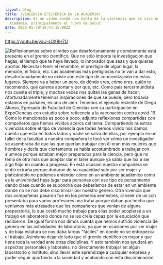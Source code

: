 ```yaml
---
layout: blog
title: ¿VIOLENCIA EPISTÉMICA EN LA ACADEMIA?
description: Es un vídeo donde nos habla de la violencia que se vive en la
  Academia, principalmente el rubro de salud
date: 2022-05-30T19:43:15.982Z
---
```

<https://youtu.be/yxU-sOX8H7U>

![Reflexionamos sobre el video que desafortunamente y comúnmente está presente en el gremio científico. Que no sólo importa la investigación que hagas, el tiempo que te haya llevado, lo innovador que seas y que quieras aportar. Necesitas tener el renombre, el prestigio de algún lugar, la mención, el físico, etc. Las academias más pretigiosas no te van a dar esto, desafortunadamente no existe aún este tipo de concientización en estos lugares. Siempre va a haber un pero, de dónde eres, cómo eres, quién te recomendó, qué quieres aportar y por qué, etc. Como país tercermundista nos cuesta el triple, y muchas veces nos quitan las ganas de hacer. Afortunadamente tenemos inspiraciones de que se puede, pero todavía estamos en pañales, es uno de cien. Tenemos el ejemplo reciente de Diego Alonso, Egresado de Facultad de Ciencias con su participación en ExpoCiencias con estudio sobre reticencia a la vacunación contra covid-19. Como lo mencionaba es poco a poco, adjunto reflexiones compartidas con compañeros que hemos vividos acerca del tema: Compartiendo nuestras vivencias sobre el tipo de violencia que todes hemos vivido nos damos cuenta que está en todos lados y nadie se salva de ellas, por ejemplo en un taller de la facultad a nuestra compañera le tocó ver cómo un investigador se asombraba de que las que querían trabajar con él eran más mujeres que hombres y decía que ciertamente se había acostumbrado a trabajar con alumnos porque estaban mejor preparados para la ciencia, pero que no tenia de otra más que aceptar dar el taller aunque ya sabía que iba a ser algo flojo en cuanto a progreso. En esta ocasión nuestra compañera se sintió extraña porque dudaron de su capacidad solo por ser mujer y platicándolo no podemos entender cómo en un ambiente académico como es la universidad haya lugar para personas con ese tipo de pensamiento dando clase cuando se supondría que deberíamos de estar en un ambiente donde no se nos debe discriminar por nuestro género. Otra vivencia que dos compañeras pasaron fue en los primeros semestres, al venir de un cch presentaba para varios profesores una traba porque daban por hecho que veníamos más atrasados que les compañeres que venían de alguna preparatoria, lo que costó mucho trabajo para ellas poder acoplarse a un trabajo en laboratorio donde no se les creía capaz por la educación que recibieron. De igual forma nos dimos cuenta que hemos sufrido violencia de género en las actividades de laboratorio, ya que en ocasiones por ser mujer y de baja estatura se nos daba tareas "fáciles" en donde no se entorpezca el trabajo. Asimismo dejar de lado que el gremio científico es mejor y que tiene toda la verdad ante otras disciplinas. Y esto también nos ayudará en aspectos personales y laborales, no directamente trabajar en algún laboratorio o instituto, sino llevar este aprendizaje a cualquier empresa y poder seguir aportando a la sociedad y acabando con esta discriminación. ](/assets/images/img_20220530_171024_283.webp)

![]()

![]()
